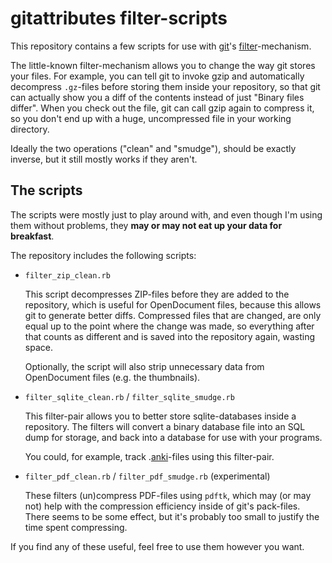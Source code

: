 gitattributes filter-scripts
============================

This repository contains a few scripts for use with [git]'s [filter]-mechanism.

The little-known filter-mechanism allows you to change the way git stores
your files. For example, you can tell git to invoke gzip and automatically
decompress `.gz`-files before storing them inside your repository, so that
git can actually show you a diff of the contents instead of just "Binary files
differ". When you check out the file, git can call gzip again to compress it,
so you don't end up with a huge, uncompressed file in your working directory.

Ideally the two operations ("clean" and "smudge"), should be exactly inverse,
but it still mostly works if they aren't.

The scripts
-----------

The scripts were mostly just to play around with, and even though I'm using
them without problems, they **may or may not eat up your data for breakfast**.

The repository includes the following scripts:

* `filter_zip_clean.rb`

  This script decompresses ZIP-files before they are added to the repository,
  which is useful for OpenDocument files, because this allows git to generate
  better diffs. Compressed files that are changed, are only equal up to
  the point where the change was made, so everything after that counts as
  different and is saved into the repository again, wasting space.

  Optionally, the script will also strip unnecessary data from OpenDocument
  files (e.g. the thumbnails).

* `filter_sqlite_clean.rb` / `filter_sqlite_smudge.rb`

  This filter-pair allows you to better store sqlite-databases inside a
  repository. The filters will convert a binary database file into an SQL
  dump for storage, and back into a database for use with your programs.

  You could, for example, track .[anki]-files using this filter-pair.

* `filter_pdf_clean.rb` / `filter_pdf_smudge.rb` (experimental)

  These filters (un)compress PDF-files using `pdftk`, which may (or may not)
  help with the compression efficiency inside of git's pack-files. There
  seems to be some effect, but it's probably too small to justify the time
  spent compressing.

If you find any of these useful, feel free to use them however you want.


[git]:    http://www.git-scm.org
[anki]:   http://ichi2.net/anki/
[filter]: http://www.kernel.org/pub/software/scm/git/docs/gitattributes.html#_tt_filter_tt
